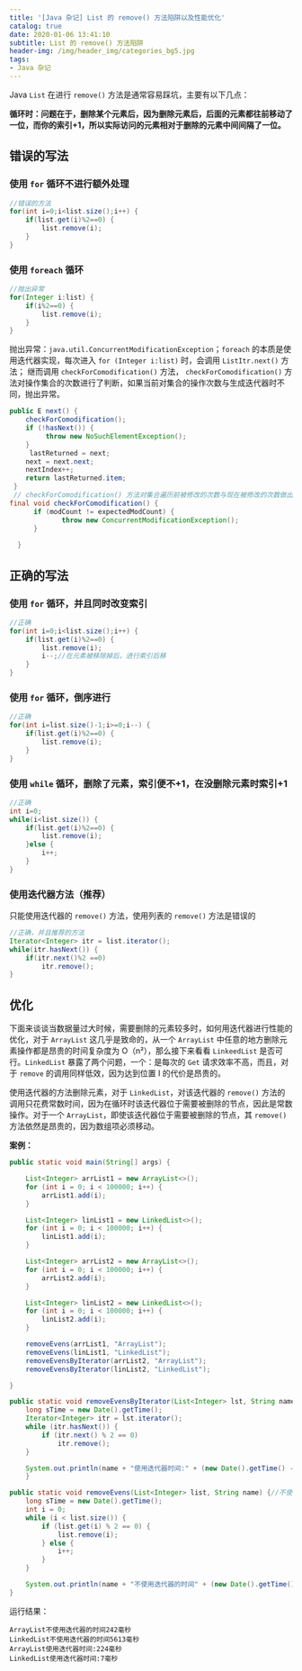 ```yaml
---
title: '[Java 杂记] List 的 remove() 方法陷阱以及性能优化'
catalog: true
date: 2020-01-06 13:41:10
subtitle: List 的 remove() 方法陷阱
header-img: /img/header_img/categories_bg5.jpg
tags:
- Java 杂记
---
```


Java `List` 在进行 `remove()` 方法是通常容易踩坑，主要有以下几点：

**循环时：问题在于，删除某个元素后，因为删除元素后，后面的元素都往前移动了一位，而你的索引+1，所以实际访问的元素相对于删除的元素中间间隔了一位。**

## 错误的写法
### 使用 `for` 循环不进行额外处理
```java
//错误的方法
for(int i=0;i<list.size();i++) {
	if(list.get(i)%2==0) {
		list.remove(i);
	}
}
```

### 使用 `foreach` 循环
```java
//抛出异常
for(Integer i:list) {
    if(i%2==0) {
     	list.remove(i);
    }
}
```
抛出异常：`java.util.ConcurrentModificationException`；`foreach` 的本质是使用迭代器实现，每次进入 `for (Integer i:list)` 时，会调用 `ListItr.next()` 方法；
继而调用 `checkForComodification()` 方法， `checkForComodification()` 方法对操作集合的次数进行了判断，如果当前对集合的操作次数与生成迭代器时不同，抛出异常。

```java
public E next() {
	checkForComodification();
	if (!hasNext()) {
		 throw new NoSuchElementException();
	}
	 lastReturned = next;
	next = next.next;
	nextIndex++;
	return lastReturned.item;
 }
 // checkForComodification() 方法对集合遍历前被修改的次数与现在被修改的次数做出对比
final void checkForComodification() {
	  if (modCount != expectedModCount) {
	  		 throw new ConcurrentModificationException();
	  }
             
  }
```

## 正确的写法
### 使用 `for` 循环，并且同时改变索引
```java
//正确
for(int i=0;i<list.size();i++) {
	if(list.get(i)%2==0) {
		list.remove(i);
		i--;//在元素被移除掉后，进行索引后移
	}
}
```

### 使用 `for` 循环，倒序进行
```java
//正确
for(int i=list.size()-1;i>=0;i--) {
	if(list.get(i)%2==0) {
		list.remove(i);
	}
}
```

### 使用 `while` 循环，删除了元素，索引便不+1，在没删除元素时索引+1
```java
//正确
int i=0;
while(i<list.size()) {
	if(list.get(i)%2==0) {
		list.remove(i);
	}else {
		i++;
	}
}
```

### 使用迭代器方法（推荐）
只能使用迭代器的 `remove()` 方法，使用列表的 `remove()` 方法是错误的
```java
//正确，并且推荐的方法
Iterator<Integer> itr = list.iterator();
while(itr.hasNext()) {
	if(itr.next()%2 ==0)
		itr.remove();
}
```

## 优化
下面来谈谈当数据量过大时候，需要删除的元素较多时，如何用迭代器进行性能的优化，对于 `ArrayList` 这几乎是致命的，从一个 `ArrayList` 中任意的地方删除元素操作都是昂贵的时间复杂度为 O（n²），那么接下来看看 `LinkeedList` 是否可行。`LinkedList` 暴露了两个问题，一个：是每次的 `Get` 请求效率不高，而且，对于 `remove` 的调用同样低效，因为达到位置 I 的代价是昂贵的。

使用迭代器的方法删除元素，对于 `LinkedList`，对该迭代器的 `remove()` 方法的调用只花费常数时间，因为在循环时该迭代器位于需要被删除的节点，因此是常数操作。对于一个 `ArrayList`，即使该迭代器位于需要被删除的节点，其 `remove()`方法依然是昂贵的，因为数组项必须移动。

**案例：**
```java
public static void main(String[] args) {

    List<Integer> arrList1 = new ArrayList<>();
    for (int i = 0; i < 100000; i++) {
        arrList1.add(i);
    }

    List<Integer> linList1 = new LinkedList<>();
    for (int i = 0; i < 100000; i++) {
        linList1.add(i);
    }

    List<Integer> arrList2 = new ArrayList<>();
    for (int i = 0; i < 100000; i++) {
        arrList2.add(i);
    }

    List<Integer> linList2 = new LinkedList<>();
    for (int i = 0; i < 100000; i++) {
        linList2.add(i);
    }

    removeEvens(arrList1, "ArrayList");
    removeEvens(linList1, "LinkedList");
    removeEvensByIterator(arrList2, "ArrayList");
    removeEvensByIterator(linList2, "LinkedList");

}

public static void removeEvensByIterator(List<Integer> lst, String name) {//利用迭代器remove偶数
    long sTime = new Date().getTime();
    Iterator<Integer> itr = lst.iterator();
    while (itr.hasNext()) {
        if (itr.next() % 2 == 0)
            itr.remove();
    }

    System.out.println(name + "使用迭代器时间:" + (new Date().getTime() - sTime) + "毫秒");
    }

public static void removeEvens(List<Integer> list, String name) {//不使用迭代器remove偶数
    long sTime = new Date().getTime();
    int i = 0;
    while (i < list.size()) {
        if (list.get(i) % 2 == 0) {
            list.remove(i);
        } else {
            i++;
        }
    }

    System.out.println(name + "不使用迭代器的时间" + (new Date().getTime() - sTime) + "毫秒");
}
```

运行结果：
```
ArrayList不使用迭代器的时间242毫秒
LinkedList不使用迭代器的时间5613毫秒
ArrayList使用迭代器时间:224毫秒
LinkedList使用迭代器时间:7毫秒
```




